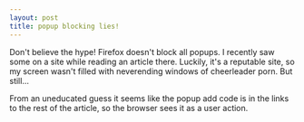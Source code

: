 ```yaml
--- 
layout: post
title: popup blocking lies!
---
```

Don't believe the hype!  Firefox doesn't block all popups.  I recently saw some on a site while reading an article there.  Luckily, it's a reputable site, so my screen wasn't filled with neverending windows of cheerleader porn.  But still...

From an uneducated guess it seems like the popup add code is in the links to the rest of the article, so the browser sees it as a user action.
